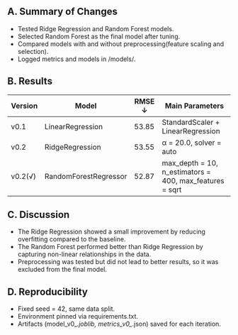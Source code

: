 ## A. Summary of Changes

- Tested Ridge Regression and Random Forest models.
- Selected Random Forest as the final model after tuning.  
- Compared models with and without preprocessing(feature scaling and selection).
- Logged metrics and models in /models/.  

## B. Results

| Version  | Model                 | RMSE ↓ | Main Parameters                                         | 
| -------- | --------------------- | ------ | ------------------------------------------------------- | 
| v0.1     | LinearRegression      | 53.85  | StandardScaler + LinearRegression                       | 
| v0.2     | RidgeRegression       | 53.55  | α = 20.0, solver = auto                                 |
| v0.2(√)  | RandomForestRegressor | 52.87  | max_depth = 10, n_estimators = 400, max_features = sqrt |

## C. Discussion

- The Ridge Regression showed a small improvement by reducing overfitting compared to the baseline.  
- The Random Forest performed better than Ridge Regression by capturing non-linear relationships in the data.  
- Preprocessing was tested but did not lead to better results, so it was excluded from the final model.  
  
## D. Reproducibility

- Fixed seed = 42, same data split.  
- Environment pinned via requirements.txt.  
- Artifacts (model_v0_*.joblib, metrics_v0_*.json) saved for each iteration.  
